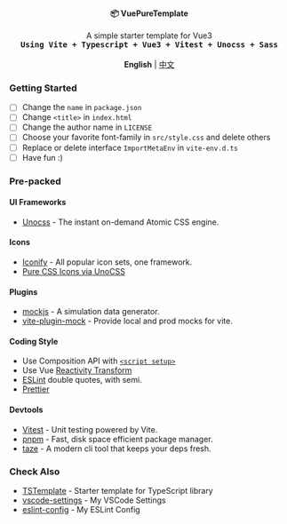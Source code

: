 <p align="center">
  <strong>📦 VuePureTemplate</strong><br><br>
    A simple starter template for Vue3<br>
  <samp><b>Using Vite + Typescript + Vue3 + Vitest + Unocss + Sass</b></samp><br><br>
  <b>English</b> | <a href="./README.zh-CN.md">中文</a>
</p>


### Getting Started

- [ ] Change the `name` in `package.json`
- [ ] Change `<title>` in `index.html`
- [ ] Change the author name in `LICENSE`
- [ ] Choose your favorite font-family in `src/style.css` and delete others
- [ ] Replace or delete interface `ImportMetaEnv` in `vite-env.d.ts`
- [ ] Have fun :)

### Pre-packed

#### UI Frameworks

- [Unocss](https://github.com/antfu/unocss) - The instant on-demand Atomic CSS engine.

#### Icons

- [Iconify](https://iconify.design/) - All popular icon sets, one framework.
- [Pure CSS Icons via UnoCSS](https://github.com/antfu/unocss/tree/main/packages/preset-icons)



#### Plugins

- [mockjs](https://github.com/nuysoft/Mock) - A simulation data generator.
- [vite-plugin-mock](https://github.com/vbenjs/vite-plugin-mock) - Provide local and prod mocks for vite.

#### Coding Style

- Use Composition API with [`<script setup>`](https://github.com/vuejs/rfcs/pull/227)
- Use Vue [Reactivity Transform](https://vuejs.org/guide/extras/reactivity-transform.html#reactivity-transform)
- [ESLint](https://eslint.org/) double quotes, with semi.
- [Prettier](https://prettier.io/)

#### Devtools

- [Vitest](https://github.com/vitest-dev/vitest) - Unit testing powered by Vite.
- [pnpm](https://pnpm.js.org/) - Fast, disk space efficient package manager.
- [taze](https://github.com/antfu/taze) - A modern cli tool that keeps your deps fresh.

### Check Also

- [TSTemplate](https://github.com/Bernankez/TSTemplate) - Starter template for TypeScript library
- [vscode-settings](https://github.com/Bernankez/vscode-settings) - My VSCode Settings
- [eslint-config](https://github.com/Bernankez/eslint-config) - My ESLint Config
